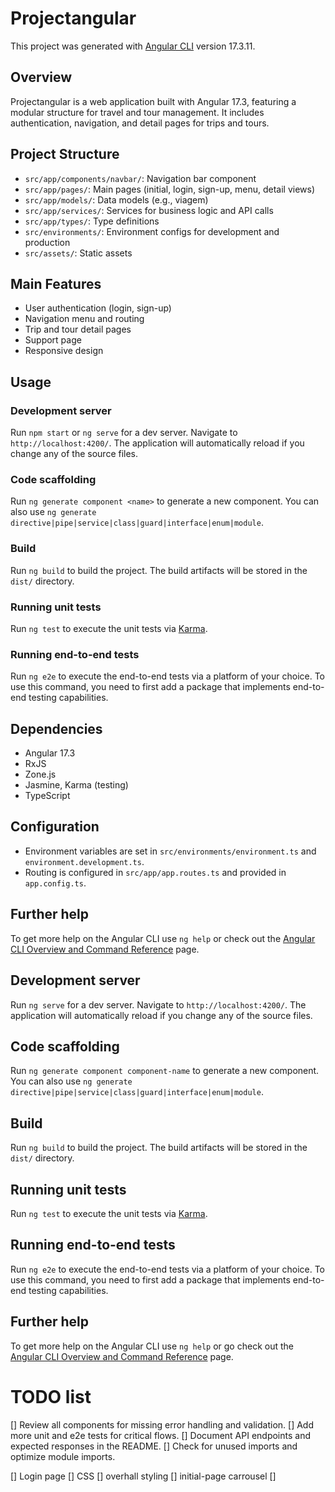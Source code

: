 # Projectangular

This project was generated with [Angular CLI](https://github.com/angular/angular-cli) version 17.3.11.

## Overview

Projectangular is a web application built with Angular 17.3, featuring a modular structure for travel and tour management. It includes authentication, navigation, and detail pages for trips and tours.

## Project Structure

- `src/app/components/navbar/`: Navigation bar component
- `src/app/pages/`: Main pages (initial, login, sign-up, menu, detail views)
- `src/app/models/`: Data models (e.g., viagem)
- `src/app/services/`: Services for business logic and API calls
- `src/app/types/`: Type definitions
- `src/environments/`: Environment configs for development and production
- `src/assets/`: Static assets

## Main Features

- User authentication (login, sign-up)
- Navigation menu and routing
- Trip and tour detail pages
- Support page
- Responsive design

## Usage

### Development server

Run `npm start` or `ng serve` for a dev server. Navigate to `http://localhost:4200/`. The application will automatically reload if you change any of the source files.

### Code scaffolding

Run `ng generate component <name>` to generate a new component. You can also use `ng generate directive|pipe|service|class|guard|interface|enum|module`.

### Build

Run `ng build` to build the project. The build artifacts will be stored in the `dist/` directory.

### Running unit tests

Run `ng test` to execute the unit tests via [Karma](https://karma-runner.github.io).

### Running end-to-end tests

Run `ng e2e` to execute the end-to-end tests via a platform of your choice. To use this command, you need to first add a package that implements end-to-end testing capabilities.

## Dependencies

- Angular 17.3
- RxJS
- Zone.js
- Jasmine, Karma (testing)
- TypeScript

## Configuration

- Environment variables are set in `src/environments/environment.ts` and `environment.development.ts`.
- Routing is configured in `src/app/app.routes.ts` and provided in `app.config.ts`.


## Further help

To get more help on the Angular CLI use `ng help` or check out the [Angular CLI Overview and Command Reference](https://angular.io/cli) page.

## Development server

Run `ng serve` for a dev server. Navigate to `http://localhost:4200/`. The application will automatically reload if you change any of the source files.

## Code scaffolding

Run `ng generate component component-name` to generate a new component. You can also use `ng generate directive|pipe|service|class|guard|interface|enum|module`.

## Build

Run `ng build` to build the project. The build artifacts will be stored in the `dist/` directory.

## Running unit tests

Run `ng test` to execute the unit tests via [Karma](https://karma-runner.github.io).

## Running end-to-end tests

Run `ng e2e` to execute the end-to-end tests via a platform of your choice. To use this command, you need to first add a package that implements end-to-end testing capabilities.

## Further help

To get more help on the Angular CLI use `ng help` or go check out the [Angular CLI Overview and Command Reference](https://angular.io/cli) page.

# TODO list

[] Review all components for missing error handling and validation.
[] Add more unit and e2e tests for critical flows.
[] Document API endpoints and expected responses in the README.
[] Check for unused imports and optimize module imports.

[] Login page
[] CSS
    [] overhall styling
    [] initial-page carrousel
[]